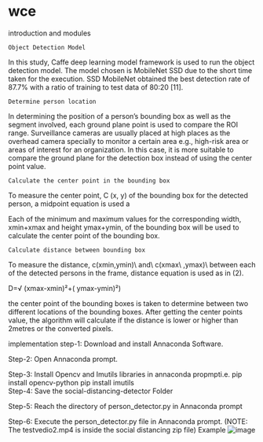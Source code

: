 # wce
introduction and modules 
  
	Object Detection Model    
In this study, Caffe deep learning model framework is used to run the object detection model. The model chosen is MobileNet SSD due to the short time taken for the execution.
SSD MobileNet obtained the best detection rate of 87.7% with a ratio of training to test data of 80:20 [11].

	Determine person location
In determining the position of a person’s bounding box as well as the segment involved, each ground plane point is used to compare the ROI range.  Surveillance cameras are usually placed at high places as the overhead camera specially to monitor a certain area e.g., high-risk area or areas of interest for an organization. In this case, it is more suitable to compare the ground plane for the detection box instead of using the center point value.

	Calculate the center point in the bounding box
To measure the center point, C (x, y) of the bounding box for the detected person, a midpoint equation is used a
                

Each of the minimum and maximum values for the corresponding width, xmin+xmax and height ymax+ymin, of the bounding box will be used to calculate the center point of the bounding box.

	Calculate distance between bounding box
To measure the distance, c(xmin,ymin)\ and\ c(xmax\ ,ymax)\ between each of the detected persons in the frame, distance equation is used as in (2).

D=√ (xmax-xmin)²+( ymax-ymin)²)        

the center point of the bounding boxes is taken to determine between two different locations of the bounding boxes. After getting the center points value, the algorithm will calculate if the distance is lower or higher than 2metres or the converted pixels.

implementation
step-1: Download and install Annaconda Software.

Step-2: Open Annaconda prompt.

Step-3: Install Opencv and Imutils libraries in annaconda propmpti.e. pip install opencv-python
     pip install imutils   
Step-4: Save the social-distancing-detector Folder

Step-5: Reach the directory of person_detector.py in Annaconda prompt

Step-6: Execute the person_detector.py file in Annaconda prompt.
(NOTE:  The testvedio2.mp4  is inside the social distancing zip  file)
Example 
 ![image](https://user-images.githubusercontent.com/89571994/161952556-fc9364d4-8ced-4ab9-a4e2-85a70140f5e0.png)

